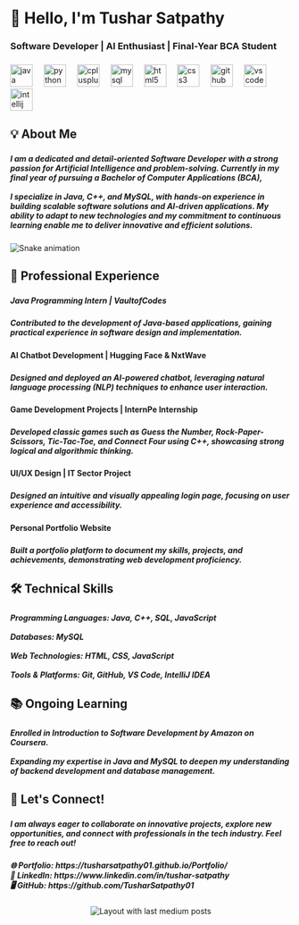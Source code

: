 <h1 align="left">👋 Hello, I'm Tushar Satpathy</h1>

###

<h3 align="left">Software Developer | AI Enthusiast | Final-Year BCA Student</h3>

###

<div align="left">
  <img src="https://cdn.jsdelivr.net/gh/devicons/devicon/icons/java/java-original.svg" height="40" alt="java logo"  />
  <img width="12" />
  <img src="https://cdn.jsdelivr.net/gh/devicons/devicon/icons/python/python-original.svg" height="40" alt="python logo"  />
  <img width="12" />
  <img src="https://cdn.jsdelivr.net/gh/devicons/devicon/icons/cplusplus/cplusplus-original.svg" height="40" alt="cplusplus logo"  />
  <img width="12" />
  <img src="https://cdn.jsdelivr.net/gh/devicons/devicon/icons/mysql/mysql-original.svg" height="40" alt="mysql logo"  />
  <img width="12" />
  <img src="https://cdn.jsdelivr.net/gh/devicons/devicon/icons/html5/html5-original.svg" height="40" alt="html5 logo"  />
  <img width="12" />
  <img src="https://cdn.jsdelivr.net/gh/devicons/devicon/icons/css3/css3-original.svg" height="40" alt="css3 logo"  />
  <img width="12" />
  <img src="https://cdn.jsdelivr.net/gh/devicons/devicon/icons/github/github-original.svg" height="40" alt="github logo"  />
  <img width="12" />
  <img src="https://cdn.jsdelivr.net/gh/devicons/devicon/icons/vscode/vscode-original.svg" height="40" alt="vscode logo"  />
  <img width="12" />
  <img src="https://cdn.jsdelivr.net/gh/devicons/devicon/icons/intellij/intellij-original.svg" height="40" alt="intellij logo"  />
</div>

###

<h2 align="left">💡 About Me</h2>

###

<h5 align="left">I am a dedicated and detail-oriented Software Developer with a strong passion for Artificial Intelligence and problem-solving. Currently in my final year of pursuing a Bachelor of Computer Applications (BCA),<br><br> I specialize in Java, C++, and MySQL, with hands-on experience in building scalable software solutions and AI-driven applications. My ability to adapt to new technologies and my commitment to continuous learning enable me to deliver innovative and efficient solutions.</h5>

###

<img src="https://raw.githubusercontent.com/tushar-satpathy/tushar-satpathy/output/snake.svg" alt="Snake animation" />

###

<h2 align="left">💼 Professional Experience</h2>

###

<h5 align="left">Java Programming Intern | VaultofCodes</h5>

###

<h5 align="left">Contributed to the development of Java-based applications, gaining practical experience in software design and implementation.</h5>

###

<h4 align="left">AI Chatbot Development | Hugging Face & NxtWave</h4>

###

<h5 align="left">Designed and deployed an AI-powered chatbot, leveraging natural language processing (NLP) techniques to enhance user interaction.</h5>

###

<h4 align="left">Game Development Projects | InternPe Internship</h4>

###

<h5 align="left">Developed classic games such as Guess the Number, Rock-Paper-Scissors, Tic-Tac-Toe, and Connect Four using C++, showcasing strong logical and algorithmic thinking.</h5>

###

<h4 align="left">UI/UX Design | IT Sector Project</h4>

###

<h5 align="left">Designed an intuitive and visually appealing login page, focusing on user experience and accessibility.</h5>

###

<h4 align="left">Personal Portfolio Website</h4>

###

<h5 align="left">Built a portfolio platform to document my skills, projects, and achievements, demonstrating web development proficiency.</h5>

###

<h2 align="left">🛠️ Technical Skills</h2>

###

<h5 align="left">Programming Languages: Java, C++, SQL, JavaScript<br><br>Databases: MySQL<br><br>Web Technologies: HTML, CSS, JavaScript<br><br>Tools & Platforms: Git, GitHub, VS Code, IntelliJ IDEA</h5>

###

<h2 align="left">📚 Ongoing Learning</h2>

###

<h5 align="left">Enrolled in Introduction to Software Development by Amazon on Coursera.<br><br>Expanding my expertise in Java and MySQL to deepen my understanding of backend development and database management.</h5>

###

<h2 align="left">📌 Let's Connect!</h2>

###

<h5 align="left">I am always eager to collaborate on innovative projects, explore new opportunities, and connect with professionals in the tech industry. Feel free to reach out!</h5>

###

<h5 align="left">🌐 Portfolio: https://tusharsatpathy01.github.io/Portfolio/<br>🔗 LinkedIn: https://www.linkedin.com/in/tushar-satpathy<br>🖥️ GitHub: https://github.com/TusharSatpathy01</h5>

###

<div align="center">
  <img src="https://github-read-medium-git-main.pahlevikun.vercel.app/latest?limit=4&username=tushar-satpathy&theme=dark" alt="Layout with last medium posts"  />
</div>

###

